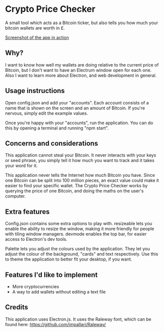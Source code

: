 # Crypto Price Checker
A small tool which acts as a Bitcoin ticker, but also tells you how much your bitcoin wallets are worth in £.

[Screenshot of the app in action](screenshot.png)

## Why?
I want to know how well my wallets are doing relative to the current price of Bitcoin, but I don't want to have an Electrum window open for each one. Also I want to learn more about Electron, and web development in general.

## Usage instructions
Open config.json and add your "accounts". Each account consists of a name that is shown on the screen and an amount of Bitcoin. If you're nervous, simply edit the example values.

Once you're happy with your "accounts", run the application. You can do this by opening a terminal and running "npm start".

## Concerns and considerations
This application cannot steal your Bitcoin. It never interacts with your keys or seed phrase, you simply tell it how much you want to track and it takes your word for it.

This application never tells the Internet how much Bitcoin you have. Since one Bitcoin can be split into 100 million pieces, an exact value could make it easier to find your specific wallet. The Crypto Price Checker works by querying the price of one Bitcoin, and doing the maths on the user's computer.

## Extra features
Config.json contains some extra options to play with. resizeable lets you enable the ability to resize the window, making it more friendly for people with tiling window managers. devmode enables the top bar, for easier access to Electron's dev tools.

Palette lets you adjust the colours used by the application. They let you adjust the colour of the background, "cards" and text respectively. Use this to theme the application to better fit your desktop, if you want.

## Features I'd like to implement
- More cryptocurrencies
- A way to add wallets without editing a text file

## Credits
This application uses Electron.js. It uses the Raleway font, which can be found here: https://github.com/impallari/Raleway/
